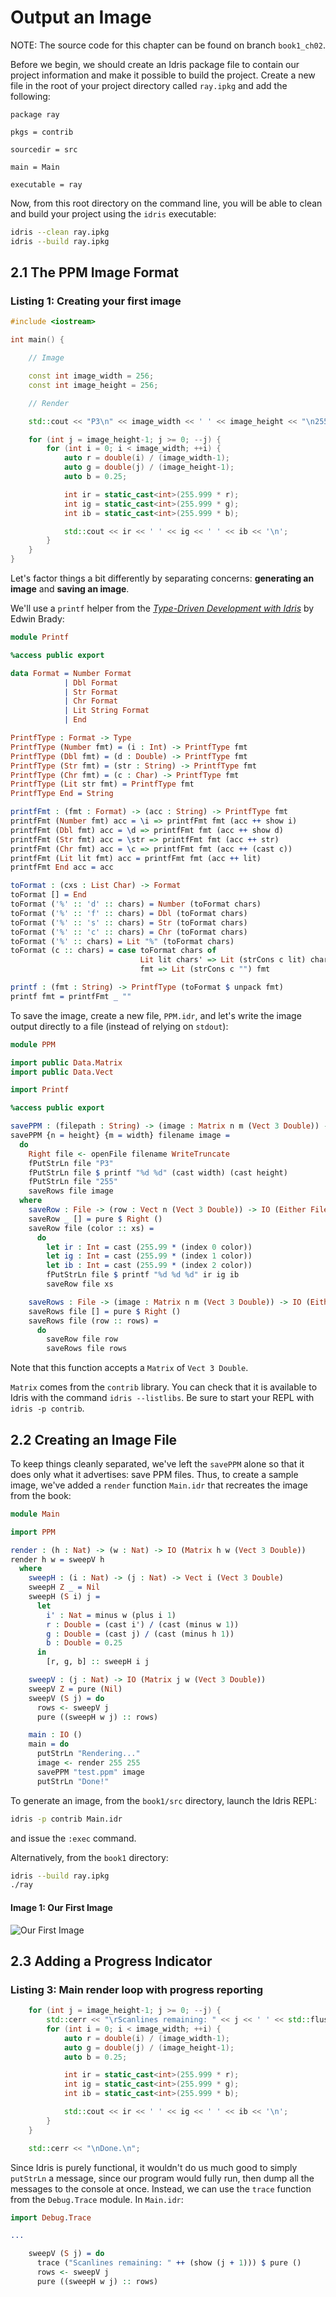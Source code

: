 # Output an Image

NOTE: The source code for this chapter can be found on branch `book1_ch02`.

Before we begin, we should create an Idris package file to contain our project information and make it possible to build the project.  Create a new file in the root of your project directory called `ray.ipkg` and add the following:

```
package ray

pkgs = contrib

sourcedir = src

main = Main

executable = ray
```

Now, from this root directory on the command line, you will be able to clean and build your project using the `idris` executable:

```bash
idris --clean ray.ipkg
idris --build ray.ipkg
```

## 2.1 The PPM Image Format

### Listing 1: Creating your first image

```cpp
#include <iostream>

int main() {

    // Image

    const int image_width = 256;
    const int image_height = 256;

    // Render

    std::cout << "P3\n" << image_width << ' ' << image_height << "\n255\n";

    for (int j = image_height-1; j >= 0; --j) {
        for (int i = 0; i < image_width; ++i) {
            auto r = double(i) / (image_width-1);
            auto g = double(j) / (image_height-1);
            auto b = 0.25;

            int ir = static_cast<int>(255.999 * r);
            int ig = static_cast<int>(255.999 * g);
            int ib = static_cast<int>(255.999 * b);

            std::cout << ir << ' ' << ig << ' ' << ib << '\n';
        }
    }
}
```

Let's factor things a bit differently by separating concerns: **generating an image** and **saving an image**.

We'll use a `printf` helper from the [_Type-Driven Development with Idris_](https://www.manning.com/books/type-driven-development-with-idris) by Edwin Brady:

```idris
module Printf

%access public export

data Format = Number Format
            | Dbl Format
            | Str Format
            | Chr Format
            | Lit String Format
            | End

PrintfType : Format -> Type
PrintfType (Number fmt) = (i : Int) -> PrintfType fmt
PrintfType (Dbl fmt) = (d : Double) -> PrintfType fmt
PrintfType (Str fmt) = (str : String) -> PrintfType fmt
PrintfType (Chr fmt) = (c : Char) -> PrintfType fmt
PrintfType (Lit str fmt) = PrintfType fmt
PrintfType End = String

printfFmt : (fmt : Format) -> (acc : String) -> PrintfType fmt
printfFmt (Number fmt) acc = \i => printfFmt fmt (acc ++ show i)
printfFmt (Dbl fmt) acc = \d => printfFmt fmt (acc ++ show d)
printfFmt (Str fmt) acc = \str => printfFmt fmt (acc ++ str)
printfFmt (Chr fmt) acc = \c => printfFmt fmt (acc ++ (cast c))
printfFmt (Lit lit fmt) acc = printfFmt fmt (acc ++ lit)
printfFmt End acc = acc

toFormat : (cxs : List Char) -> Format
toFormat [] = End
toFormat ('%' :: 'd' :: chars) = Number (toFormat chars)
toFormat ('%' :: 'f' :: chars) = Dbl (toFormat chars)
toFormat ('%' :: 's' :: chars) = Str (toFormat chars)
toFormat ('%' :: 'c' :: chars) = Chr (toFormat chars)
toFormat ('%' :: chars) = Lit "%" (toFormat chars)
toFormat (c :: chars) = case toFormat chars of
                             Lit lit chars' => Lit (strCons c lit) chars'
                             fmt => Lit (strCons c "") fmt

printf : (fmt : String) -> PrintfType (toFormat $ unpack fmt)
printf fmt = printfFmt _ ""
```

To save the image, create a new file, `PPM.idr`, and let's write the image output directly to a file (instead of relying on `stdout`):

```idris
module PPM

import public Data.Matrix
import public Data.Vect

import Printf

%access public export

savePPM : (filepath : String) -> (image : Matrix n m (Vect 3 Double)) -> IO (Either FileError ())
savePPM {n = height} {m = width} filename image =
  do
    Right file <- openFile filename WriteTruncate
    fPutStrLn file "P3"
    fPutStrLn file $ printf "%d %d" (cast width) (cast height)
    fPutStrLn file "255"
    saveRows file image
  where
    saveRow : File -> (row : Vect n (Vect 3 Double)) -> IO (Either FileError ())
    saveRow _ [] = pure $ Right ()
    saveRow file (color :: xs) =
      do
        let ir : Int = cast (255.99 * (index 0 color))
        let ig : Int = cast (255.99 * (index 1 color))
        let ib : Int = cast (255.99 * (index 2 color))
        fPutStrLn file $ printf "%d %d %d" ir ig ib
        saveRow file xs

    saveRows : File -> (image : Matrix n m (Vect 3 Double)) -> IO (Either FileError ())
    saveRows file [] = pure $ Right ()
    saveRows file (row :: rows) =
      do
        saveRow file row
        saveRows file rows
```

Note that this function accepts a `Matrix` of `Vect 3 Double`.

`Matrix` comes from the `contrib` library.  You can check that it is available to Idris with the command `idris --listlibs`.  Be sure to start your REPL with `idris -p contrib`.

## 2.2 Creating an Image File

To keep things cleanly separated, we've left the `savePPM` alone so that it does only what it advertises: save PPM files.  Thus, to create a sample image, we've added a `render` function `Main.idr` that recreates the image from the book:

```idris
module Main

import PPM

render : (h : Nat) -> (w : Nat) -> IO (Matrix h w (Vect 3 Double))
render h w = sweepV h
  where
    sweepH : (i : Nat) -> (j : Nat) -> Vect i (Vect 3 Double)
    sweepH Z _ = Nil
    sweepH (S i) j =
      let
        i' : Nat = minus w (plus i 1)
        r : Double = (cast i') / (cast (minus w 1))
        g : Double = (cast j) / (cast (minus h 1))
        b : Double = 0.25
      in
        [r, g, b] :: sweepH i j

    sweepV : (j : Nat) -> IO (Matrix j w (Vect 3 Double))
    sweepV Z = pure (Nil)
    sweepV (S j) = do
      rows <- sweepV j
      pure ((sweepH w j) :: rows)

    main : IO ()
    main = do
      putStrLn "Rendering..."
      image <- render 255 255
      savePPM "test.ppm" image
      putStrLn "Done!"
```

To generate an image, from the `book1/src` directory, launch the Idris REPL:

```bash
idris -p contrib Main.idr
```

and issue the `:exec` command.

Alternatively, from the `book1` directory:

```bash
idris --build ray.ipkg
./ray
```

#### Image 1: Our First Image

![Our First Image](images/Image_01.png)

## 2.3 Adding a Progress Indicator

### Listing 3: Main render loop with progress reporting
```cpp
    for (int j = image_height-1; j >= 0; --j) {
        std::cerr << "\rScanlines remaining: " << j << ' ' << std::flush;
        for (int i = 0; i < image_width; ++i) {
            auto r = double(i) / (image_width-1);
            auto g = double(j) / (image_height-1);
            auto b = 0.25;

            int ir = static_cast<int>(255.999 * r);
            int ig = static_cast<int>(255.999 * g);
            int ib = static_cast<int>(255.999 * b);

            std::cout << ir << ' ' << ig << ' ' << ib << '\n';
        }
    }

    std::cerr << "\nDone.\n";
```

Since Idris is purely functional, it wouldn't do us much good to simply `putStrLn` a message, since our program would fully run, then dump all the messages to the console at once.  Instead, we can use the `trace` function from the `Debug.Trace` module.  In `Main.idr`:

```idris
import Debug.Trace

...

    sweepV (S j) = do
      trace ("Scanlines remaining: " ++ (show (j + 1))) $ pure ()
      rows <- sweepV j
      pure ((sweepH w j) :: rows)
```
